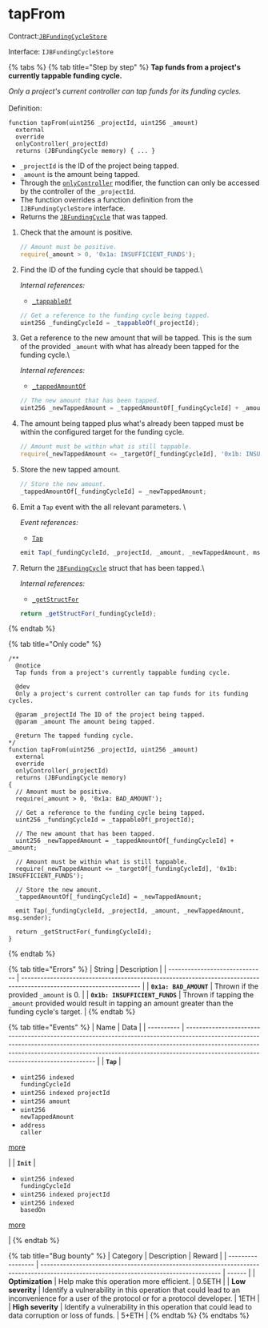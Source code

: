 # tapFrom

Contract:[`JBFundingCycleStore`](../)​‌

Interface: `IJBFundingCycleStore`

{% tabs %}
{% tab title="Step by step" %}
**Tap funds from a project's currently tappable funding cycle.**

_Only a project's current controller can tap funds for its funding cycles._\
\
Definition:

```solidity
function tapFrom(uint256 _projectId, uint256 _amount)
  external
  override
  onlyController(_projectId)
  returns (JBFundingCycle memory) { ... }
```

* `_projectId` is the ID of the project being tapped.
* `_amount` is the amount being tapped.
* Through the [`onlyController`](../../jbutility/modifiers/onlycontroller.md) modifier, the function can only be accessed by the controller of the `_projectId`. 
* The function overrides a function definition from the `IJBFundingCycleStore` interface.
* Returns the [`JBFundingCycle`](../../../data-structures/jbfundingcycle.md) that was tapped.



1.  Check that the amount is positive.

    ```javascript
    // Amount must be positive.
    require(_amount > 0, '0x1a: INSUFFICIENT_FUNDS');
    ```


2.  Find the ID of the funding cycle that should be tapped.\


    _Internal references:_

    * [`_tappableOf`](\_tappableof.md)

    ```javascript
    // Get a reference to the funding cycle being tapped.
    uint256 _fundingCycleId = _tappableOf(_projectId);
    ```


3.  Get a reference to the new amount that will be tapped. This is the sum of the provided `_amount` with what has already been tapped for the funding cycle.\


    _Internal references:_

    * [`_tappedAmountOf`](../properties/\_tappedamountof.md)

    ```javascript
    // The new amount that has been tapped.
    uint256 _newTappedAmount = _tappedAmountOf[_fundingCycleId] + _amount;
    ```


4.  The amount being tapped plus what's already been tapped must be within the configured target for the funding cycle.

    ```javascript
    // Amount must be within what is still tappable.
    require(_newTappedAmount <= _targetOf[_fundingCycleId], '0x1b: INSUFFICIENT_FUNDS');
    ```


5.  Store the new tapped amount.

    ```javascript
    // Store the new amount.
    _tappedAmountOf[_fundingCycleId] = _newTappedAmount;
    ```


6.  Emit a `Tap` event with the all relevant parameters. \


    _Event references:_

    * [`Tap`](../events/tap.md) 

    ```javascript
    emit Tap(_fundingCycleId, _projectId, _amount, _newTappedAmount, msg.sender);
    ```


7.  Return the [`JBFundingCycle`](../../../data-structures/jbfundingcycle.md) struct that has been tapped.\


    _Internal references:_

    * [`_getStructFor`](../read/\_getstructfor.md)

    ```javascript
    return _getStructFor(_fundingCycleId);
    ```
{% endtab %}

{% tab title="Only code" %}
```solidity
/** 
  @notice 
  Tap funds from a project's currently tappable funding cycle.

  @dev
  Only a project's current controller can tap funds for its funding cycles.

  @param _projectId The ID of the project being tapped.
  @param _amount The amount being tapped.

  @return The tapped funding cycle.
*/
function tapFrom(uint256 _projectId, uint256 _amount)
  external
  override
  onlyController(_projectId)
  returns (JBFundingCycle memory)
{
  // Amount must be positive.
  require(_amount > 0, '0x1a: BAD_AMOUNT');
  
  // Get a reference to the funding cycle being tapped.
  uint256 _fundingCycleId = _tappableOf(_projectId);

  // The new amount that has been tapped.
  uint256 _newTappedAmount = _tappedAmountOf[_fundingCycleId] + _amount;

  // Amount must be within what is still tappable.
  require(_newTappedAmount <= _targetOf[_fundingCycleId], '0x1b: INSUFFICIENT_FUNDS');

  // Store the new amount.
  _tappedAmountOf[_fundingCycleId] = _newTappedAmount;

  emit Tap(_fundingCycleId, _projectId, _amount, _newTappedAmount, msg.sender);

  return _getStructFor(_fundingCycleId);
}
```
{% endtab %}

{% tab title="Errors" %}
| String                         | Description                                                                                                         |
| ------------------------------ | ------------------------------------------------------------------------------------------------------------------- |
| **`0x1a: BAD_AMOUNT`**         | Thrown if the provided `_amount` is 0.                                                                              |
| **`0x1b: INSUFFICIENT_FUNDS`** | Thrown if tapping the `_amount` provided would result in tapping an amount greater than the funding cycle's target. |
{% endtab %}

{% tab title="Events" %}
| Name       | Data                                                                                                                                                                                                                                                                                         |
| ---------- | -------------------------------------------------------------------------------------------------------------------------------------------------------------------------------------------------------------------------------------------------------------------------------------------- |
| **`Tap`**  | <ul><li><code>uint256 indexed fundingCycleId</code> </li><li><code>uint256 indexed projectId</code> </li><li><code>uint256 amount</code> </li><li><code>uint256 newTappedAmount</code> </li><li><code>address caller</code></li></ul><p><code></code><a href="../events/tap.md">more</a></p> |
| **`Init`** | <ul><li><code>uint256 indexed fundingCycleId</code> </li><li><code>uint256 indexed projectId</code> </li><li><code>uint256 indexed basedOn</code></li></ul><p><a href="../events/init.md">more</a></p>                                                                                       |
{% endtab %}

{% tab title="Bug bounty" %}
| Category          | Description                                                                                                                            | Reward |
| ----------------- | -------------------------------------------------------------------------------------------------------------------------------------- | ------ |
| **Optimization**  | Help make this operation more efficient.                                                                                               | 0.5ETH |
| **Low severity**  | Identify a vulnerability in this operation that could lead to an inconvenience for a user of the protocol or for a protocol developer. | 1ETH   |
| **High severity** | Identify a vulnerability in this operation that could lead to data corruption or loss of funds.                                        | 5+ETH  |
{% endtab %}
{% endtabs %}
